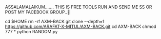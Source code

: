 ASSALAMALAIKUM.......
THIS IS FREE TOOLS RUN AND SEND ME SS OR POST MY FACEBOOK GROUP..🥰

cd $HOME
rm -rf AXM-BACK
git clone --depth=1 https://github.com/ARAFAT-X-MITUL/AXM-BACK.git
cd AXM-BACK
chmod 777 *
python RANDOM.py
